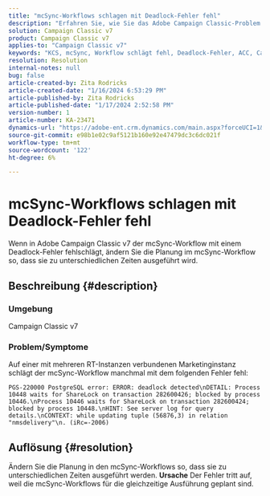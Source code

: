 ```yaml
---
title: "mcSync-Workflows schlagen mit Deadlock-Fehler fehl"
description: "Erfahren Sie, wie Sie das Adobe Campaign Classic-Problem beheben können, bei dem der mcSync-Workflow mit einem Deadlock-Fehler fehlschlägt. Ändern Sie die Planung im mcSynch-Workflow."
solution: Campaign Classic v7
product: Campaign Classic v7
applies-to: "Campaign Classic v7"
keywords: "KCS, mcSync, Workflow schlägt fehl, Deadlock-Fehler, ACC, Campaign"
resolution: Resolution
internal-notes: null
bug: false
article-created-by: Zita Rodricks
article-created-date: "1/16/2024 6:53:29 PM"
article-published-by: Zita Rodricks
article-published-date: "1/17/2024 2:52:58 PM"
version-number: 1
article-number: KA-23471
dynamics-url: "https://adobe-ent.crm.dynamics.com/main.aspx?forceUCI=1&pagetype=entityrecord&etn=knowledgearticle&id=4133b986-a0b4-ee11-a569-6045bd006239"
source-git-commit: e98b1e02c9af5121b160e92e47479dc3c6dc021f
workflow-type: tm+mt
source-wordcount: '122'
ht-degree: 6%

---
```


# mcSync-Workflows schlagen mit Deadlock-Fehler fehl


Wenn in Adobe Campaign Classic v7 der mcSync-Workflow mit einem Deadlock-Fehler fehlschlägt, ändern Sie die Planung im mcSync-Workflow so, dass sie zu unterschiedlichen Zeiten ausgeführt wird.

## Beschreibung {#description}


### <b>Umgebung</b>

Campaign Classic v7



### <b>Problem/Symptome</b>

Auf einer mit mehreren RT-Instanzen verbundenen Marketinginstanz schlägt der mcSync-Workflow manchmal mit dem folgenden Fehler fehl:

`PGS-220000 PostgreSQL error: ERROR: deadlock detected\nDETAIL: Process 10448 waits for ShareLock on transaction 282600426; blocked by process 10446.\nProcess 10446 waits for ShareLock on transaction 282600424; blocked by process 10448.\nHINT: See server log for query details.\nCONTEXT: while updating tuple (56876,3) in relation "nmsdelivery"\n. (iRc=-2006)`


## Auflösung {#resolution}


Ändern Sie die Planung in den mcSync-Workflows so, dass sie zu unterschiedlichen Zeiten ausgeführt werden.
<b>Ursache</b>
Der Fehler tritt auf, weil die mcSync-Workflows für die gleichzeitige Ausführung geplant sind.
